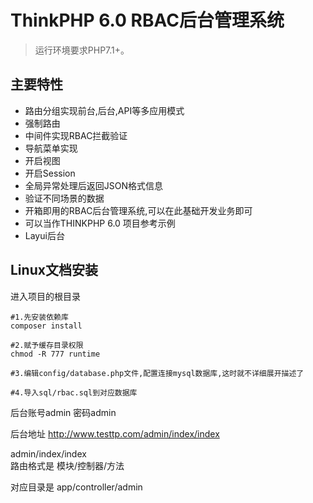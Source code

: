 ThinkPHP 6.0 RBAC后台管理系统
===============

> 运行环境要求PHP7.1+。



## 主要特性

* 路由分组实现前台,后台,API等多应用模式
* 强制路由
* 中间件实现RBAC拦截验证
* 导航菜单实现
* 开启视图
* 开启Session
* 全局异常处理后返回JSON格式信息
* 验证不同场景的数据
* 开箱即用的RBAC后台管理系统,可以在此基础开发业务即可
* 可以当作THINKPHP 6.0 项目参考示例
* Layui后台


## Linux文档安装

进入项目的根目录
~~~
#1.先安装依赖库
composer install

#2.赋予缓存目录权限
chmod -R 777 runtime

#3.编辑config/database.php文件,配置连接mysql数据库,这时就不详细展开描述了

#4.导入sql/rbac.sql到对应数据库
~~~

后台账号admin 密码admin

后台地址
http://www.testtp.com/admin/index/index

admin/index/index  
路由格式是 模块/控制器/方法

对应目录是 app/controller/admin




